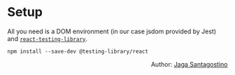 # Setup

All you need is a DOM environment (in our case jsdom provided by Jest) and [`react-testing-library`](https://github.com/testing-library/react-testing-library).

`npm install --save-dev @testing-library/react`

<p style='text-align: right;'>Author: <a href="../about-us.md#jaga-santagostino">Jaga Santagostino</a></p>
